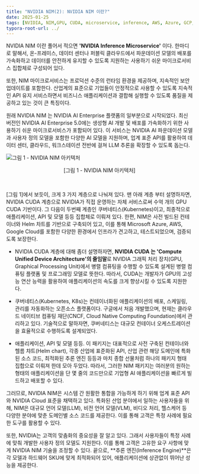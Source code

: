 ```yaml
---
title: "NVIDIA NIM(2): NVIDIA NIM 이란?"
date: 2025-01-25
tags: [NVIDIA, NIM,GPU, CUDA, microservice, inference, AWS, Azure, GCP, Kubernetes, k8s, NVIDIA Cloud, NVIDIA AI Enterprise, 쿠버네티스, 마이크로서비스, 추론]
typora-root-url: ../
---
```


NVIDIA NIM 이란 풀어서 적으면 **'NVIDIA Inference Microservice'** 이다. 한마디로 말해서, 온-프레미스, 데이터 센터나 퍼블릭 클라우드에서 파운데이션 모델의 배포를 가속화하고 데이터를 안전하게 유지할 수 있도록 지원하는 사용하기 쉬운 마이크로서비스 집합체로 구성되어 있다.

또한, NIM 마이크로서비스는 프로덕션 수준의 런타임 환경을 제공하며, 지속적인 보안 업데이트를 포함한다. 산업계의 표준으로 기업들이 안정적으로 사용할 수 있도록 지속적인 API 유지 서비스하면서 비즈니스 애플리케이션과 결합해 실행할 수 있도록 품질을 제공하고 있는 것이 큰 특징이다.

원래 NVIDIA NIM 는 NVIDIA AI Enterprise 플랫폼의 일부분으로 시작되었다. 최신 버전인 NVIDIA AI Enterprise 5.0에는 생성형 AI 개발 및 배포를 가속화하기 위한 사용하기 쉬운 마이크로서비스가 포함되어 있다. 이 서비스는 NVIDIA AI 파운데이션 모델과 사용자 정의 모델을 포함한 다양한 AI 모델을 지원하며, 업계 표준 API를 활용하여 데이터 센터, 클라우드, 워크스테이션 전반에 걸쳐 LLM 추론을 확장할 수 있도록 돕는다.



![그림 1 - NVIDIA NIM 아키텍처](../images/2025-01/NIM01-1.png)

<div align="center">[그림 1 - NVIDIA NIM 아키텍처]</div>

​									

[그림 1]에서 보듯이, 크게 3 가지 계층으로 나눠져 있다. 맨 아래 계층 부터 설명하자면, NVIDIA CUDA 계층으로 NVIDIA가 직접 운영하는 자체 서비스로써 수억 개의 GPU CUDA 기반이다. 그 다음이 두번째 계층인 쿠버네티스(Kubernetes)이고, 최종적으로 애플리케이션, API 및 모델 등등 집합체로 이뤄져 있다. 한편, NIM은 사전 빌드된 컨테이너와 Helm 차트를 기반으로 구축되어 있고, 이를 통해 Microsoft Azure, AWS, Google Cloud를 포함한 다양한 환경에서 인프라가 견고하고, 테스트되었으며, 검증되도록 보장한다.



* NVIDIA CUDA 계층에 대해 좀더 설명하자면, **NVIDIA CUDA 는 'Compute Unified Device Architecture'의 줄임말**로 NVIDIA 그래픽 처리 장치(GPU, Graphical Processing Unit)에서 병렬 컴퓨팅을 수행할 수 있도록 설계된 병렬 컴퓨팅 플랫폼 및 프로그래밍 모델로 뜻한다. 따라서, CUDA는 개발자가 GPU의 고성능 연산 능력을 활용하여 애플리케이션의 속도를 크게 향상시킬 수 있도록 지원한다.

* 쿠버네티스(Kubernetes, K8s)는 컨테이너화된 애플리케이션의 배포, 스케일링, 관리를 자동화하는 오픈소스 플랫폼이다. 구글에서 처음 개발했으며, 현재는 클라우드 네이티브 컴퓨팅 재단(CNCF, Cloud Native Computing Foundation)에서 관리하고 있다. 기술적으로 말하자면, 쿠버네티스는 대규모 컨테이너 오케스트레이션을 효율적으로 수행하도록 설계되었다.

* 애플리케이션, API 및 모델 등등. 이 패키지는 대표적으로 사전 구축된 컨테이너와 헬름 챠트(Helm chart), 각종 산업에 표준화된 API, 산업 관련 해당 도메인에 특화된 소스 코드, 최적화된 추론 엔진 등등과 마치 종합 선물처럼 하나의 패키지 형태 집합으로 이뤄져 한데 모아 두었다. 따라서, 그러한 NIM 패키지는 여러분의 원하는 형태의 애플리케이션을 단 몇 줄의 코드만으로 기업형 AI 애플리케이션을 빠르게 빌드하고 배포할 수 있다.



그러므로, NVIDIA NIM은 시스템 간 원활한 통합을 가능하게 하기 위해 업계 표준 API와 NVIDIA Cloud 표준을 채택하고 있다. 특화된 산업 분야에서 일하는 사용자들을 위해, NIM은 대규모 언어 모델(LLM), 비전 언어 모델(VLM), 비디오 처리, 헬스케어 등 다양한 분야에 맞춘 도메인별 소스 코드를 제공한다. 이를 통해 고객은 특정 사례에 필요한 도구를 활용할 수 있다.

또한, NVIDIA는 고객의 맞춤화의 중요성을 잘 알고 있다. 그래서 사용자들이 특정 사례에 맞춰 개발한 사용자 정의 모델도 지원한다. 이를 통해 고객은 고유한 요구 사항에 맞게 NVIDIA NIM 기술을 조정할 수 있다. 끝으로, **추론 엔진(Inference Engine)**은 각 모델과 하드웨어 SKU에 맞게 최적화되어 있어, 애플리케이션에 상관없이 뛰어난 성능을 제공한다.